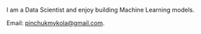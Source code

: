 I am a Data Scientist and enjoy building Machine Learning models. 

Email: pinchukmykola@gmail.com.
